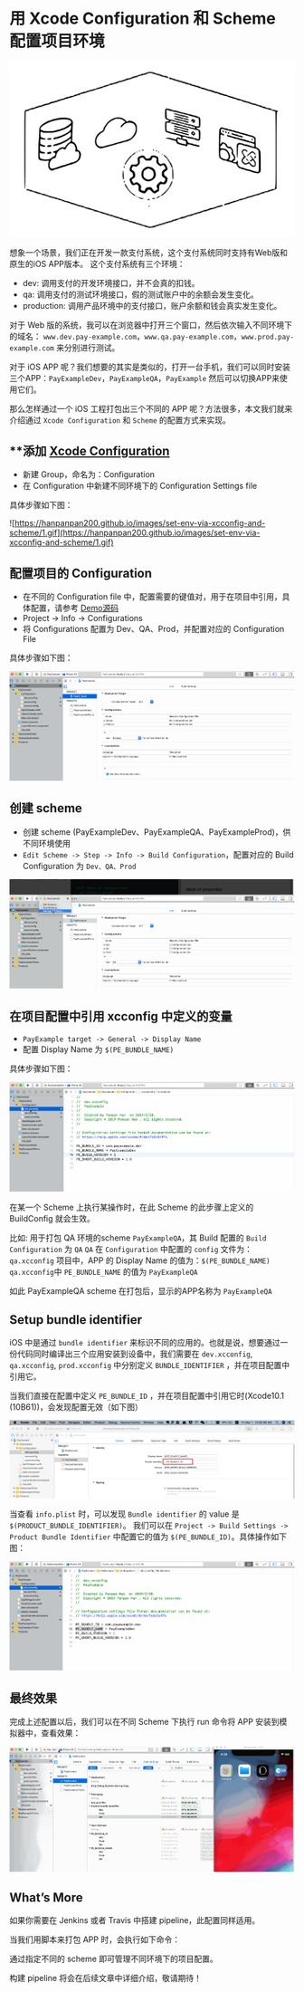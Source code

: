 # 用 Xcode Configuration 和 Scheme 配置项目环境

![%E7%94%A8%20Xcode%20Configuration%20%E5%92%8C%20Scheme%20%E9%85%8D%E7%BD%AE%E9%A1%B9%E7%9B%AE%E7%8E%AF%E5%A2%83%206793c0ad26b04cb2a27518114af5d270/logo.svg](%E7%94%A8%20Xcode%20Configuration%20%E5%92%8C%20Scheme%20%E9%85%8D%E7%BD%AE%E9%A1%B9%E7%9B%AE%E7%8E%AF%E5%A2%83%206793c0ad26b04cb2a27518114af5d270/logo.svg)

想象一个场景，我们正在开发一款支付系统，这个支付系统同时支持有Web版和原生的iOS APP版本。
这个支付系统有三个环境：

- dev: 调用支付的开发环境接口，并不会真的扣钱。
- qa: 调用支付的测试环境接口，假的测试账户中的余额会发生变化。
- production: 调用产品环境中的支付接口，账户余额和钱会真实发生变化。

对于 Web 版的系统，我可以在浏览器中打开三个窗口，然后依次输入不同环境下的域名： `www.dev.pay-example.com`，`www.qa.pay-example.com`，`www.prod.pay-example.com` 来分别进行测试。

对于 iOS APP 呢？我们想要的其实是类似的，打开一台手机，我们可以同时安装三个APP：`PayExampleDev`，`PayExampleQA`，`PayExample` 然后可以切换APP来使用它们。

那么怎样通过一个 iOS 工程打包出三个不同的 APP 呢？方法很多，本文我们就来介绍通过 `Xcode Configuration` 和 `Scheme` 的配置方式来实现。

## ****添加 [Xcode Configuration](https://help.apple.com/xcode/mac/10.1/index.html?localePath=en.lproj#/dev745c5c974)**

- 新建 Group，命名为：Configuration
- 在 Configuration 中新建不同环境下的 Configuration Settings file

具体步骤如下图：

![https://hanpanpan200.github.io/images/set-env-via-xcconfig-and-scheme/1.gif](https://hanpanpan200.github.io/images/set-env-via-xcconfig-and-scheme/1.gif)

## 配置项目的 Configuration

- 在不同的 Configuration file 中，配置需要的键值对，用于在项目中引用，具体配置，请参考 [Demo源码](https://github.com/hanpanpan200/PayExample/blob/master/PayExample/Configuration/dev.xcconfig)
- Project -> Info -> Configurations
- 将 Configurations 配置为 Dev、QA、Prod，并配置对应的 Configuration File

具体步骤如下图：

![%E7%94%A8%20Xcode%20Configuration%20%E5%92%8C%20Scheme%20%E9%85%8D%E7%BD%AE%E9%A1%B9%E7%9B%AE%E7%8E%AF%E5%A2%83%206793c0ad26b04cb2a27518114af5d270/2.gif](%E7%94%A8%20Xcode%20Configuration%20%E5%92%8C%20Scheme%20%E9%85%8D%E7%BD%AE%E9%A1%B9%E7%9B%AE%E7%8E%AF%E5%A2%83%206793c0ad26b04cb2a27518114af5d270/2.gif)

## 创建 scheme

- 创建 scheme (PayExampleDev、PayExampleQA、PayExampleProd)，供不同环境使用
- `Edit Scheme -> Step -> Info -> Build Configuration`，配置对应的 Build Configuration 为 `Dev、QA、Prod`

![%E7%94%A8%20Xcode%20Configuration%20%E5%92%8C%20Scheme%20%E9%85%8D%E7%BD%AE%E9%A1%B9%E7%9B%AE%E7%8E%AF%E5%A2%83%206793c0ad26b04cb2a27518114af5d270/3.gif](%E7%94%A8%20Xcode%20Configuration%20%E5%92%8C%20Scheme%20%E9%85%8D%E7%BD%AE%E9%A1%B9%E7%9B%AE%E7%8E%AF%E5%A2%83%206793c0ad26b04cb2a27518114af5d270/3.gif)

## 在项目配置中引用 xcconfig 中定义的变量

- `PayExample target -> General -> Display Name`
- 配置 Display Name 为 `$(PE_BUNDLE_NAME)`

具体步骤如下图：

![%E7%94%A8%20Xcode%20Configuration%20%E5%92%8C%20Scheme%20%E9%85%8D%E7%BD%AE%E9%A1%B9%E7%9B%AE%E7%8E%AF%E5%A2%83%206793c0ad26b04cb2a27518114af5d270/4.gif](%E7%94%A8%20Xcode%20Configuration%20%E5%92%8C%20Scheme%20%E9%85%8D%E7%BD%AE%E9%A1%B9%E7%9B%AE%E7%8E%AF%E5%A2%83%206793c0ad26b04cb2a27518114af5d270/4.gif)

在某一个 Scheme 上执行某操作时，在此 Scheme 的此步骤上定义的 BuildConfig 就会生效。

比如:
用于打包 QA 环境的scheme `PayExampleQA`，其 Build 配置的 `Build Configuration` 为 `QA` `QA` 在 `Configuration` 中配置的 `config` 文件为：`qa.xcconfig`
项目中，APP 的 Display Name 的值为：`$(PE_BUNDLE_NAME)`  `qa.xcconfig`中 `PE_BUNDLE_NAME` 的值为 `PayExampleQA`

如此 PayExampleQA scheme 在打包后，显示的APP名称为 `PayExampleQA`

## Setup bundle identifier

iOS 中是通过 `bundle identifier` 来标识不同的应用的。也就是说，想要通过一份代码同时编译出三个应用安装到设备中，我们需要在 `dev.xcconfig`, `qa.xcconfig`, `prod.xcconfig` 中分别定义 `BUNDLE_IDENTIFIER` ，并在项目配置中引用它。

当我们直接在配置中定义 `PE_BUNDLE_ID` ，并在项目配置中引用它时(Xcode10.1 (10B61))，会发现配置无效（如下图）

![%E7%94%A8%20Xcode%20Configuration%20%E5%92%8C%20Scheme%20%E9%85%8D%E7%BD%AE%E9%A1%B9%E7%9B%AE%E7%8E%AF%E5%A2%83%206793c0ad26b04cb2a27518114af5d270/1.png](%E7%94%A8%20Xcode%20Configuration%20%E5%92%8C%20Scheme%20%E9%85%8D%E7%BD%AE%E9%A1%B9%E7%9B%AE%E7%8E%AF%E5%A2%83%206793c0ad26b04cb2a27518114af5d270/1.png)

当查看 `info.plist` 时，可以发现 `Bundle identifier` 的 value 是 `$(PRODUCT_BUNDLE_IDENTIFIER)`。 我们可以在 `Project -> Build Settings -> Product Bundle Identifier` 中配置它的值为 `$(PE_BUNDLE_ID)`。具体操作如下图：

![%E7%94%A8%20Xcode%20Configuration%20%E5%92%8C%20Scheme%20%E9%85%8D%E7%BD%AE%E9%A1%B9%E7%9B%AE%E7%8E%AF%E5%A2%83%206793c0ad26b04cb2a27518114af5d270/5.gif](%E7%94%A8%20Xcode%20Configuration%20%E5%92%8C%20Scheme%20%E9%85%8D%E7%BD%AE%E9%A1%B9%E7%9B%AE%E7%8E%AF%E5%A2%83%206793c0ad26b04cb2a27518114af5d270/5.gif)

## 最终效果

完成上述配置以后，我们可以在不同 Scheme 下执行 run 命令将 APP 安装到模拟器中，查看效果：

![%E7%94%A8%20Xcode%20Configuration%20%E5%92%8C%20Scheme%20%E9%85%8D%E7%BD%AE%E9%A1%B9%E7%9B%AE%E7%8E%AF%E5%A2%83%206793c0ad26b04cb2a27518114af5d270/6.gif](%E7%94%A8%20Xcode%20Configuration%20%E5%92%8C%20Scheme%20%E9%85%8D%E7%BD%AE%E9%A1%B9%E7%9B%AE%E7%8E%AF%E5%A2%83%206793c0ad26b04cb2a27518114af5d270/6.gif)

## What’s More

如果你需要在 Jenkins 或者 Travis 中搭建 pipeline，此配置同样适用。

当我们用脚本来打包 APP 时，会执行如下命令：

通过指定不同的 scheme 即可管理不同环境下的项目配置。

构建 pipeline 将会在后续文章中详细介绍，敬请期待！